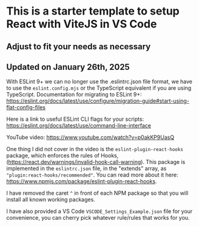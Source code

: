 # This is a starter template to setup React with ViteJS in VS Code

## Adjust to fit your needs as necessary

## Updated on January 26th, 2025

With ESLint 9+ we can no longer use the .eslintrc.json file format, we have to use the `eslint.config.mjs` or the TypeScript equivalent if you are using TypeScript.
Documentation for migrating to ESLint 9+: <https://eslint.org/docs/latest/use/configure/migration-guide#start-using-flat-config-files>

Here is a link to useful ESLint CLI flags for your scripts: <https://eslint.org/docs/latest/use/command-line-interface>

YouTube video: https://www.youtube.com/watch?v=p0akKP9UasQ

One thing I did not cover in the video is the `eslint-plugin-react-hooks` package, which enforces the rules of Hooks, (https://react.dev/warnings/invalid-hook-call-warning). This package is implemented in the `eslintrc.json` file, in the "extends" array, as `"plugin:react-hooks/recommended"`. You can read more about it here: https://www.npmjs.com/package/eslint-plugin-react-hooks.

I have removed the caret `^` in front of each NPM package so that you will install all known working packages.

I have also provided a VS Code `VSCODE_Settings_Example.json` file for your convenience, you can cherry pick whatever rule/rules that works for you.
